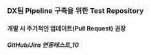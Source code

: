 ### DX팀 Pipeline 구축을 위한 Test Repository
#### 개발 시 주기적인 업데이트(Pull Request) 권장 ####
##### GitHub/Jira 연동테스트_10 #####
